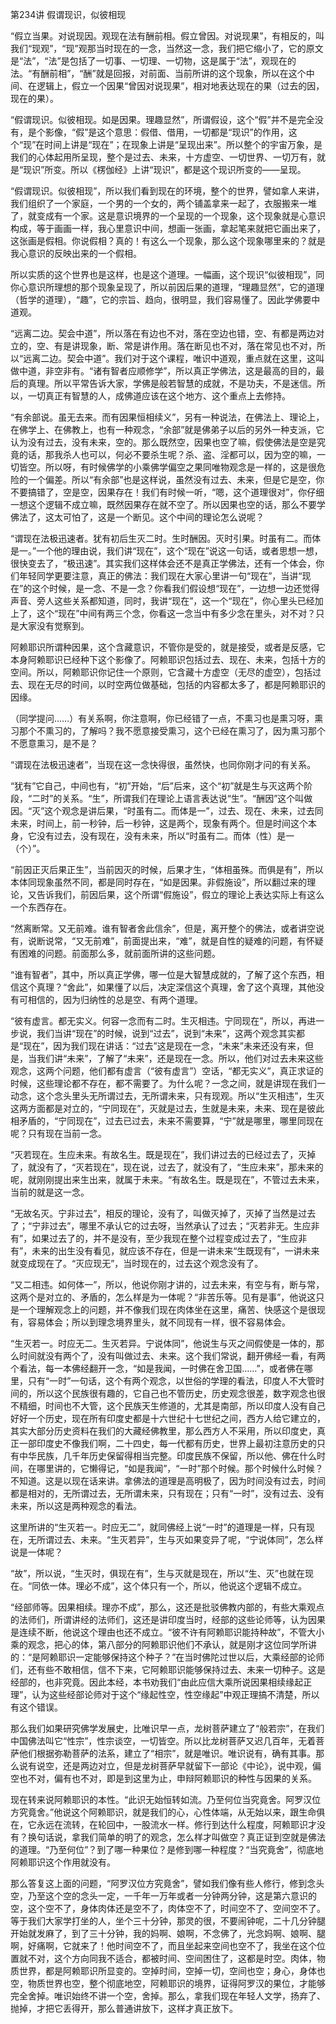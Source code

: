第234讲 假谓现识，似彼相现

“假立当果。对说现因。观现在法有酬前相。假立曾因。对说现果”，有相反的，叫我们“现观”，“现”观那当时现在的一念，当然这一念，我们把它缩小了，它的原文是“法”，“法”是包括了一切事、一切理、一切物，这是属于“法”，观现在的法。“有酬前相”，“酬”就是回报，对前面、当前所讲的这个现象，所以在这个中间、在逻辑上，假立一个因果“曾因对说现果”，相对地表达现在的果（过去的因，现在的果）。

“假谓现识。似彼相现。如是因果。理趣显然”，所谓假设，这个“假”并不是完全没有，是个影像，“假”是这个意思：假借、借用，一切都是“现识”的作用，这个“现”在时间上讲是“现在”；在现象上讲是“呈现出来”。所以整个的宇宙万象，是我们的心体起用所呈现，整个是过去、未来，十方虚空、一切世界、一切万有，就是“现识”所变。所以《楞伽经》上讲“现识”，都是这个现识所变的——呈现。

“假谓现识。似彼相现”，所以我们看到现在的环境，整个的世界，譬如拿人来讲，我们组织了一个家庭，一个男的一个女的，两个铺盖拿来一起了，衣服搬来一堆了，就变成有一个家。这是意识境界的一个呈现的一个现象，这个现象就是心意识构成，等于画画一样，我心里意识中间，想画一张画，拿起笔来就把它画出来了，这张画是假相。你说假相？真的！有这么一个现象，那么这个现象哪里来的？就是我心意识的反映出来的一个假相。

所以实质的这个世界也是这样，也是这个道理。一幅画，这个现识“似彼相现”，同你心意识所理想的那个现象呈现了，所以前因后果的道理，“理趣显然”，它的道理（哲学的道理），“趣”，它的宗旨、趋向，很明显，我们容易懂了。因此学佛要中道观。

“远离二边。契会中道”，所以落在有边也不对，落在空边也错，空、有都是两边对立的，空、有是讲现象，断、常是讲作用。落在断见也不对，落在常见也不对，所以“远离二边。契会中道”。我们对于这个课程，唯识中道观，重点就在这里，这叫做中道，非空非有。“诸有智者应顺修学”，所以真正学佛法，这是最高的目的，最后的真理。所以平常告诉大家，学佛是般若智慧的成就，不是功夫，不是迷信。所以，一切真正有智慧的人，成佛道应该在这个地方、这个重点上去修持。

“有余部说。虽无去来。而有因果恒相续义”，另有一种说法，在佛法上、理论上，在佛学上、在佛教上，也有一种观念，“余部”就是佛弟子以后的另外一种支派，它认为没有过去，没有未来，空的。那么既然空，因果也空了嘛，假使佛法是空是究竟的话，那我杀人也可以，何必不要杀生呢？杀、盗、淫都可以，因为空的嘛，一切皆空。所以呀，有时候佛学的小乘佛学偏空之果同唯物观念是一样的，这是很危险的一个偏差。所以“有余部”也是这样说，虽然没有过去、未来，但是它是空，你不要搞错了，空是空，因果存在！我们有时候一听，“嗯，这个道理很对”，你仔细一想这个逻辑不成立嘛，既然因果存在就不空了。所以因果也空的话，那么不要学佛法了，这太可怕了，这是一个断见。这个中间的理论怎么说呢？

“谓现在法极迅速者。犹有初后生灭二时。生时酬因。灭时引果。时虽有二。而体是一。”一个他的理由说，我们讲“现在”，这个“现在”说这一句话，或者思想一想，很快变去了，“极迅速”。其实我们这样体会还不是真正学佛法，还有一个体会，你们年轻同学更要注意，真正的佛法：我们现在大家心里讲一句“现在”，当讲“现在”的这个时候，是一念、不是一念？你看我们假设想“现在”，一边想一边还觉得声音、旁人这些关系都知道，同时，我讲“现在”，这一个“现在”，你心里头已经加上了，这个“现在”中间有两三个念，你看这一念当中有多少念在里头，对不对？只是大家没有觉察到。

阿赖耶识所谓种因果，这个含藏意识，不管你是受的，就是接受，或者是反感，它本身阿赖耶识已经种下这个影像了。阿赖耶识包括过去、现在、未来，包括十方的空间。所以，阿赖耶识你记住一个原则，它含藏十方虚空（无尽的虚空），包括过去、现在无尽的时间，以时空两位做基础，包括的内容都太多了，都是阿赖耶识的因缘。

（同学提问……）有关系啊，你注意啊，你已经错了一点，不熏习也是熏习呀，熏习那个不熏习的，了解吗？我不愿意接受熏习，这个已经在熏习了，因为熏习那个不愿意熏习，是不是？

“谓现在法极迅速者”，当现在这一念快得很，虽然快，也同你刚才问的有关系。

“犹有”它自己，中间也有，“初”开始，“后”后来，这个“初”就是生与灭这两个阶段，“二时”的关系。“生”，所谓我们在理论上语言表达说“生”。“酬因”这个叫做因。“灭”这个观念是讲后果，“时虽有二。而体是一”，过去、现在、未来，过去同未来，时间上，前一秒钟，后一秒钟，这是两个，现象有两个。但是时间这个本身，它没有过去，没有现在，没有未来，所以“时虽有二。而体（性）是一（个）”。

“前因正灭后果正生”，当前因灭的时候，后果才生，“体相虽殊。而俱是有”，所以本体同现象虽然不同，都是同时存在，“如是因果。非假施设”，所以翻过来的理论，又告诉我们，前因后果，这个所谓“假施设”，假立的理论上表达实际上有这么一个东西存在。

“然离断常。又无前难。谁有智者舍此信余”，但是，离开整个的佛法，或者讲空说有，说断说常，“又无前难”，前面提出来，“难”，就是自性的疑难的问题，有怀疑有困难的问题。前面那么多，就前面所讲的这些问题。

“谁有智者”，其中，所以真正学佛，哪一位是大智慧成就的，了解了这个东西，相信这个真理？“舍此”，如果懂了以后，决定深信这个真理，舍了这个真理，其他没有可相信的，因为归纳性的总是空、有两个道理。

“彼有虚言。都无实义。何容一念而有二时。生灭相违。宁同现在”，所以，再进一步说，我们当讲“现在”的时候，说到“过去”，说到“未来”，这两个观念其实都是“现在”，因为我们现在讲话：“过去”这是现在一念，“未来”未来还没有来，但是，当我们讲“未来”，了解了“未来”，还是现在一念。所以，他们对过去未来这些观念，这两个问题，他们都有虚言（“彼有虚言”）空话，“都无实义”，真正求证的时候，这些理论都不存在，都不需要了。为什么呢？一念之间，就是讲现在我们一动念，这个念头里头无所谓过去，无所谓未来，只有现观。所以“生灭相违”，生灭这两方面都是对立的，“宁同现在”，灭就是过去，生就是未来，未来、现在是彼此相矛盾的，“宁同现在”，过去已过去，未来不需要算，“宁”就是哪里，哪里同现在呢？只有现在当前一念。

“灭若现在。生应未来。有故名生。既是现在”，我们讲过去的已经过去了，灭掉了，就没有了，“灭若现在”，现在说，过去了，就没有了，“生应未来”，那未来的呢，就刚刚提出来生出来，就属于未来。“有故名生。既是现在”，不管过去未来，当前的就是这一念。

“无故名灭。宁非过去”，相反的理论，没有了，叫做灭掉了，灭掉了当然是过去了；“宁非过去”，哪里不承认它的过去呀，当然承认了过去；“灭若非无。生应非有”，如果过去了的，并不是没有，至少我现在整个过程变成过去了，“生应非有”，未来的出生没有看见，就应该不存在，但是一讲未来“生既现有”，一讲未来就变成现在了。“灭应现无”，当时现在的，过去这个观念没有了。

“又二相违。如何体一”，所以，他说你刚才讲的，过去未来，有空与有，断与常，这两个是对立的、矛盾的，怎么样是为一体呢？“非苦乐等。见有是事”，他说这只是一个理解观念上的问题，并不像我们现在肉体坐在这里，痛苦、快感这个是很现有，容易体会；所以到理念境界里头，就不同现有一样，很不容易体会。

“生灭若一。时应无二。生灭若异。宁说体同”，他说生与灭之间假使是一体的，那么时间就没有两个了，没有叫做过去、未来。这个我们常说，翻开佛经一看，有两个看法，每一本佛经翻开一念，“如是我闻，一时佛在舍卫国……”，或者佛在哪里，只有“一时”一句话，这个有两个观念，以世俗的学理的看法，印度人不大管时间的，所以这个民族很有趣的，它自己也不管历史，历史观念很差，数字观念也很不精细，时间也不大管，这个民族天生修道的，尤其是南部，所以印度人没有自己好好一个历史，现在所有印度史都是十六世纪十七世纪之间，西方人给它建立的，其实大部分历史资料在我们的大藏经佛教里，那么西方人不采用，所以印度史，真正一部印度史不像我们啊，二十四史，每一代都有历史，世界上最初注意历史的只有中华民族，几千年历史保留得相当完整。印度民族不保留，所以他、佛在什么时间，在哪里讲的，它懒得记，“如是我闻”，“一时”那个时候。那个时候什么时候？不知道。这是以现在话来讲。拿佛法的道理是高明极了，因为时间没有过去，时间都是相对的，无所谓过去，无所谓未来，只有现在；只有“一时”，没有过去、没有未来，所以这是两种观念的看法。

这里所讲的“生灭若一。时应无二”，就同佛经上说“一时”的道理是一样，只有现在，无所谓过去、未来。“生灭若异”，生与灭如果变异了呢，“宁说体同”，怎么样说是一体呢？

“故”，所以说，“生灭时，俱现在有”，生与灭就是现在，所以“生、灭”也就在现在。“同依一体。理必不成”，这个体只有一个，所以，他说这个逻辑不成立。

“经部师等。因果相续。理亦不成”，那么，这还是批驳佛教内部的，有些大乘观点的法师们，所谓讲经的法师们，这还是讲印度当时，经部的这些论师等，认为因果是连续不断，他说这个理由也还不成立。“彼不许有阿赖耶识能持种故”，不管大小乘的观念，把心的体，第八部分的阿赖耶识他们不承认，就是刚才这位同学所讲的：“是阿赖耶识一定能够保持这个种子？”在当时佛陀过世以后，大乘经部的论师们，还有些不敢相信，信不下来，它阿赖耶识能够保持过去、未来一切种子。这是经部的，也非究竟。因此本经，本书劝我们“由此应信大乘所说因果相续缘起正理”，认为这些经部论师对于这个“缘起性空，性空缘起”中观正理搞不清楚，所以有这个错误。

那么我们如果研究佛学发展史，比唯识早一点，龙树菩萨建立了“般若宗”，在我们中国佛法叫它“性宗”，性宗谈空，一切皆空。所以比龙树菩萨又迟几百年，无着菩萨他们根据弥勒菩萨的法系，建立了“相宗”，就是唯识。唯识说有，确有其事。那么说有说空，还是两边对立，但是龙树菩萨早就留下一部论《中论》，说中观，偏空也不对，偏有也不对，即是到这里为止，申辩阿赖耶识的种性与因果的关系。

现在转来说阿赖耶识的本性。“此识无始恒转如流。乃至何位当究竟舍。阿罗汉位方究竟舍。”他说这个阿赖耶识，就是我们的心，心性体端，从无始以来，跟生命俱在，它永远在流转，在轮回中，一股流水一样。修行到达什么程度，阿赖耶识才没有？换句话说，拿我们简单的明了的观念，怎么样才叫做空？真正证到空就是佛法的道理。“乃至何位”？到了哪一种果位？是修到哪一种程度？“当究竟舍”，彻底地阿赖耶识这个作用就没有。

那么答复这上面的问题，“阿罗汉位方究竟舍”，譬如我们像有些人修行，修到念头空，乃至这个空的念头一定，一千年一万年或者一分钟两分钟，这是第六意识的空，这个空不了，身体肉体还是空不了，肉体空不了，时间空不了、空间空不了。等于我们大家学打坐的人，坐个三十分钟，那灵的很，不要闹钟呢，二十几分钟腿开始就发麻了，到了三十分钟，我的妈啊、娘啊，不念佛了，光念妈啊、娘啊、腿啊，好痛啊，它就来了！他时间空不了，而且坐起来空间也空不了，我坐在这个位置就不对，这个方向同我不适合，都被时间、空间困住了，这都是时空。肉体，物质世界，都是阿赖耶识所显变的。空掉时间，空掉一切，空间也空；身心，身体也空，物质世界也空，整个彻底地空，阿赖耶识的境界，证得阿罗汉的果位，才能够完全舍掉。唯识始终不讲一个空，舍掉。那么，拿我们现在年轻人文学，扬弃了、抛掉，才把它丢得开，那么普通讲放下，这样才真正放下。


